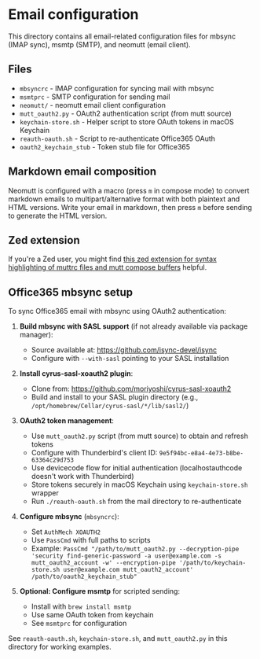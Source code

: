 # Email configuration

This directory contains all email-related configuration files for mbsync (IMAP
sync), msmtp (SMTP), and neomutt (email client).

## Files

- `mbsyncrc` - IMAP configuration for syncing mail with mbsync
- `msmtprc` - SMTP configuration for sending mail
- `neomutt/` - neomutt email client configuration
- `mutt_oauth2.py` - OAuth2 authentication script (from mutt source)
- `keychain-store.sh` - Helper script to store OAuth tokens in macOS Keychain
- `reauth-oauth.sh` - Script to re-authenticate Office365 OAuth
- `oauth2_keychain_stub` - Token stub file for Office365

## Markdown email composition

Neomutt is configured with a macro (press `m` in compose mode) to convert
markdown emails to multipart/alternative format with both plaintext and HTML
versions. Write your email in markdown, then press `m` before sending to
generate the HTML version.

## Zed extension

If you're a Zed user, you might find
[this zed extension for syntax highlighting of muttrc files and mutt compose buffers](https://github.com/benswift/zed-mutt)
helpful.

## Office365 mbsync setup

To sync Office365 email with mbsync using OAuth2 authentication:

1. **Build mbsync with SASL support** (if not already available via package
   manager):

   - Source available at: https://github.com/isync-devel/isync
   - Configure with `--with-sasl` pointing to your SASL installation

2. **Install cyrus-sasl-xoauth2 plugin**:

   - Clone from: https://github.com/moriyoshi/cyrus-sasl-xoauth2
   - Build and install to your SASL plugin directory (e.g.,
     `/opt/homebrew/Cellar/cyrus-sasl/*/lib/sasl2/`)

3. **OAuth2 token management**:

   - Use `mutt_oauth2.py` script (from mutt source) to obtain and refresh tokens
   - Configure with Thunderbird's client ID:
     `9e5f94bc-e8a4-4e73-b8be-63364c29d753`
   - Use devicecode flow for initial authentication (localhostauthcode doesn't
     work with Thunderbird)
   - Store tokens securely in macOS Keychain using `keychain-store.sh` wrapper
   - Run `./reauth-oauth.sh` from the mail directory to re-authenticate

4. **Configure mbsync** (`mbsyncrc`):

   - Set `AuthMech XOAUTH2`
   - Use `PassCmd` with full paths to scripts
   - Example:
     `PassCmd "/path/to/mutt_oauth2.py --decryption-pipe 'security find-generic-password -a user@example.com -s mutt_oauth2_account -w' --encryption-pipe '/path/to/keychain-store.sh user@example.com mutt_oauth2_account' /path/to/oauth2_keychain_stub"`

5. **Optional: Configure msmtp** for scripted sending:
   - Install with `brew install msmtp`
   - Use same OAuth token from keychain
   - See `msmtprc` for configuration

See `reauth-oauth.sh`, `keychain-store.sh`, and `mutt_oauth2.py` in this
directory for working examples.
